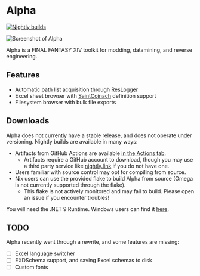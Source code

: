 # Alpha

[![Nightly builds](https://github.com/NotNite/Alpha/actions/workflows/nightly.yml/badge.svg)](https://github.com/NotNite/Alpha/actions/workflows/nightly.yml)

![Screenshot of Alpha](https://fxdiscord.com/i/2q9sbm6b.png)

Alpha is a FINAL FANTASY XIV toolkit for modding, datamining, and reverse engineering.

## Features

- Automatic path list acquisition through [ResLogger](https://rl2.perchbird.dev/)
- Excel sheet browser with [SaintCoinach](https://github.com/xivapi/SaintCoinach) definition support
- Filesystem browser with bulk file exports

## Downloads

Alpha does not currently have a stable release, and does not operate under versioning. Nightly builds are available in many ways:

- Artifacts from GitHub Actions are available [in the Actions tab](https://github.com/NotNite/Alpha/actions).
  - Artifacts require a GitHub account to download, though you may use a third party service like [nightly.link](https://nightly.link/NotNite/Alpha/workflows/nightly/main) if you do not have one.
- Users familiar with source control may opt for compiling from source.
- Nix users can use the provided flake to build Alpha from source (Omega is not currently supported through the flake).
  - This flake is not actively monitored and may fail to build. Please open an issue if you encounter troubles!

You will need the .NET 9 Runtime. Windows users can find it [here](https://dotnet.microsoft.com/en-us/download).

## TODO

Alpha recently went through a rewrite, and some features are missing:

- [ ] Excel language switcher
- [ ] EXDSchema support, and saving Excel schemas to disk
- [ ] Custom fonts
